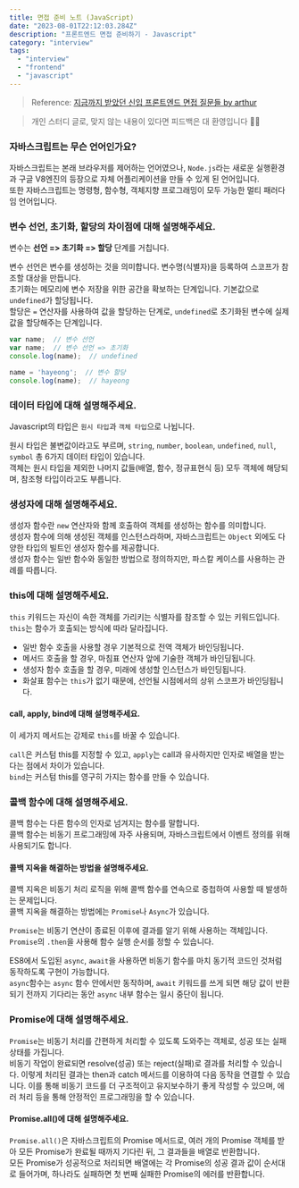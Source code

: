 ```yaml
---
title: 면접 준비 노트 (JavaScript)
date: "2023-08-01T22:12:03.284Z"
description: "프론트엔드 면접 준비하기 - Javascript"
category: "interview"
tags:
  - "interview"
  - "frontend"
  - "javascript"
---
```


> Reference: [지금까지 받았던 신입 프론트엔드 면접 질문들 by arthur](https://velog.io/@arthur/%EC%A7%80%EA%B8%88%EA%B9%8C%EC%A7%80-%EB%B0%9B%EC%95%98%EB%8D%98-%EC%8B%A0%EC%9E%85-%ED%94%84%EB%A1%A0%ED%8A%B8%EC%97%94%EB%93%9C-%EB%A9%B4%EC%A0%91-%EC%A7%88%EB%AC%B8%EB%93%A4#%EC%82%AC%EC%84%A4)

> 개인 스터디 글로, 맞지 않는 내용이 있다면 피드백은 대 환영입니다 👼✨

### 자바스크립트는 무슨 언어인가요?

자바스크립트는 본래 브라우저를 제어하는 언어였으나, `Node.js`라는 새로운 실행환경과 구글 V8엔진의 등장으로 자체 어플리케이션을 만들 수 있게 된 언어입니다.<br/>
또한 자바스크립트는 명령형, 함수형, 객체지향 프로그래밍이 모두 가능한 멀티 패러다임 언어입니다.

### 변수 선언, 초기화, 할당의 차이점에 대해 설명해주세요.

변수는 **선언 => 초기화 => 할당** 단계를 거칩니다.

변수 선언은 변수를 생성하는 것을 의미합니다. 변수명(식별자)을 등록하여 스코프가 참조할 대상을 만듭니다.<br/>
초기화는 메모리에 변수 저장을 위한 공간을 확보하는 단계입니다. 기본값으로 `undefined`가 할당됩니다.<br/>
할당은 `=` 연산자를 사용하여 값을 할당하는 단계로, `undefined`로 초기화된 변수에 실제 값을 할당해주는 단계입니다.

```js
var name;  // 변수 선언
var name;  // 변수 선언 => 초기화
console.log(name);  // undefined

name = 'hayeong';  // 변수 할당
console.log(name);  // hayeong
```

### 데이터 타입에 대해 설명해주세요.

Javascript의 타입은 `원시 타입`과 `객체 타입`으로 나뉩니다.

원시 타입은 불변값이라고도 부르며, `string`, `number`, `boolean`, `undefined`, `null`, `symbol` 총 6가지 데이터 타입이 있습니다.<br/>
객체는 원시 타입을 제외한 나머지 값들(배열, 함수, 정규표현식 등) 모두 객체에 해당되며, 참조형 타입이라고도 부릅니다. 

### 생성자에 대해 설명해주세요.

생성자 함수란 `new` 연산자와 함께 호출하여 객체를 생성하는 함수를 의미합니다.<br/>
생성자 함수에 의해 생성된 객체를 인스턴스라하며, 자바스크립트는 `Object` 외에도 다양한 타입의 빌트인 생성자 함수를 제공합니다.<br/>
생성자 함수는 일반 함수와 동일한 방법으로 정의하지만, 파스칼 케이스를 사용하는 관례를 따릅니다.

### this에 대해 설명해주세요.

`this` 키워드는 자신이 속한 객체를 가리키는 식별자를 참조할 수 있는 키워드입니다.<br/>
`this`는 함수가 호출되는 방식에 따라 달라집니다.<br/>

- 일반 함수 호출을 사용할 경우 기본적으로 전역 객체가 바인딩됩니다.
- 메서드 호출을 할 경우, 마침표 연산자 앞에 기술한 객체가 바인딩됩니다.
- 생성자 함수 호출을 할 경우, 미래에 생성할 인스턴스가 바인딩됩니다.
- 화살표 함수는 `this`가 없기 때문에, 선언될 시점에서의 상위 스코프가 바인딩됩니다.

#### call, apply, bind에 대해 설명해주세요.

이 세가지 메서드는 강제로 `this`를 바꿀 수 있습니다.

`call`은 커스텀 this를 지정할 수 있고, `apply`는 call과 유사하지만 인자로 배열을 받는다는 점에서 차이가 있습니다.<br/>
`bind`는 커스텀 this를 영구히 가지는 함수를 만들 수 있습니다.

### 콜백 함수에 대해 설명해주세요.

콜백 함수는 다른 함수의 인자로 넘겨지는 함수를 말합니다.<br/>
콜백 함수는 비동기 프로그래밍에 자주 사용되며, 자바스크립트에서 이벤트 정의를 위해 사용되기도 합니다.

#### 콜백 지옥을 해결하는 방법을 설명해주세요.

콜백 지옥은 비동기 처리 로직을 위해 콜백 함수를 연속으로 중첩하여 사용할 때 발생하는 문제입니다.<br/>
콜백 지옥을 해결하는 방법에는 `Promise`나 `Async`가 있습니다.<br/>

`Promise`는 비동기 연산이 종료된 이후에 결과를 알기 위해 사용하는 객체입니다.<br/>
`Promise`의 `.then`을 사용해 함수 실행 순서를 정할 수 있습니다.<br/>

ES8에서 도입된 `async`, `await`을 사용하면 비동기 함수를 마치 동기적 코드인 것처럼 동작하도록 구현이 가능합니다.<br/>
`async`함수는 `async` 함수 안에서만 동작하며, `await` 키워드를 쓰게 되면 해당 값이 반환 되기 전까지 기다리는 동안 `async` 내부 함수는 일시 중단이 됩니다.

### Promise에 대해 설명해주세요.

`Promise`는 비동기 처리를 간편하게 처리할 수 있도록 도와주는 객체로, 성공 또는 실패 상태를 가집니다.<br/>
비동기 작업이 완료되면 resolve(성공) 또는 reject(실패)로 결과를 처리할 수 있습니다. 이렇게 처리된 결과는 then과 catch 메서드를 이용하여 다음 동작을 연결할 수 있습니다.
이를 통해 비동기 코드를 더 구조적이고 유지보수하기 좋게 작성할 수 있으며, 에러 처리 등을 통해 안정적인 프로그래밍을 할 수 있습니다.

#### Promise.all()에 대해 설명해주세요.

`Promise.all()`은 자바스크립트의 Promise 메서드로, 여러 개의 Promise 객체를 받아 모든 Promise가 완료될 때까지 기다린 뒤, 그 결과들을 배열로 반환합니다.<br/>
모든 Promise가 성공적으로 처리되면 배열에는 각 Promise의 성공 결과 값이 순서대로 들어가며, 하나라도 실패하면 첫 번째 실패한 Promise의 에러를 반환합니다.

